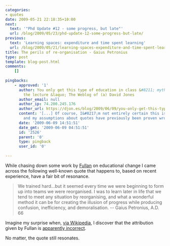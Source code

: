 ```yaml
---
categories:
- quotes
date: 2009-05-21 22:18:35+10:00
next:
  text: '"Phd Update #12 - some progress, but late"'
  url: /blog/2009/05/23/phd-update-12-some-progress-but-late/
previous:
  text: 'Learning spaces: expenditure and time spent learning'
  url: /blog/2009/05/21/learning-spaces-expenditure-and-time-spent-learning/
title: The perils of re-organisation - Gaius Petronius
type: post
template: blog-post.html
comments:
    []
    
pingbacks:
    - approved: '1'
      author: You only get this type of education in class &#8211; mythic attributes of
        the lecture &laquo; The Weblog of (a) David Jones
      author_email: null
      author_ip: 74.200.245.176
      author_url: https://djon.es/blog/2009/06/09/you-only-get-this-type-of-education-in-class-mythic-attributes-of-the-lecture/
      content: '[...] Of course, I&#8217;m not entirely certain this is a quote from Johnson
        and my assumptions about quotes have previously been proven wrong. [...]'
      date: '2009-06-09 14:51:51'
      date_gmt: '2009-06-09 04:51:51'
      id: '2526'
      parent: '0'
      type: pingback
      user_id: '0'
    
---
```

While chasing down some work by [Fullan](http://books.google.com.au/books?hl=en&lr=&id=e4WxLQv0mmMC&oi=fnd&pg=PA245&dq=fullan+nonlinear+change&ots=kBUlGX4Lxt&sig=MNgfIW8wLAT3B8ZiCo-EMuhXYrQ#PPA245,M1) on educational change I came across the following well-known quote that happens to, based on recent experience, have a fair bit of resonance.

> We trained hard...but it seemed every time we were beginning to form up into teams we were reorganised. I was to learn later in life that we tend to meet any situation by reorganising, and what a wonderful method it can be for creating the illusion of progress while producing confusion, inefficiency, and demoralisation. -- Gaius Petronius, A.D. 66

Imagine my surprise when, [via Wikipedia](http://en.wikipedia.org/wiki/Gaius_Petronius_Arbiter), I discover that the attribution given by Fullan is [apparently incorrect](http://www.quotationspage.com/quote/25618.html).

No matter, the quote still resonates.
